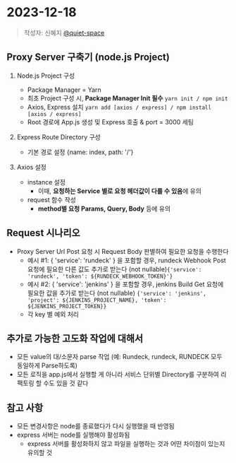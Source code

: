 # 2023-12-18
> 작성자: 신혜지 [@quiet-space](https://github.com/quiet-space)
> 

## Proxy Server 구축기 (node.js Project)

1. Node.js Project 구성
   - Package Manager = Yarn
   - 최초 Project 구성 시, **Package Manager Init 필수** `yarn init / npm init`
   - Axios, Express 설치 `yarn add [axios / express] / npm install [axios / express]`
   - Root 경로에 App.js 생성 및 Express 호출 & port = 3000 세팅


2. Express Route Directory 구성
   - 기본 경로 설정 {name: index, path: '/'}


3. Axios 설정 
   - instance 설정 
     - 이때, **요청하는 Service 별로 요청 헤더값이 다를 수 있음**에 유의 
   - request 함수 작성
     - **method별 요청 Params, Query, Body** 등에 유의

## Request 시나리오
- Proxy Server Url Post 요청 시 Request Body 판별하여 필요한 요청을 수행한다
  - 예시 #1: { 'service': 'rundeck' } 을 포함할 경우, rundeck Webhook Post 요청에 필요한 다른 값도 추가로 받는다 (not nullable)`{'service': 'rundeck', 'token': ${RUNDECK_WEBHOOK_TOKEN}'}`
  - 예시 #2: { 'service': 'jenkins' } 을 포함할 경우, jenkins Build Get 요청에 필요한 값을 추가로 받는다 (not nullable) `{'service': 'jenkins', 'project': ${JENKINS_PROJECT_NAME}, 'token': ${JENKINS_PROJECT_TOKEN}}`
  - 각 key 별 예외 처리 


## 추가로 가능한 고도화 작업에 대해서
- 모든 value의 대/소문자 parse 작업 (예: Rundeck, rundeck, RUNDECK 모두 동일하게 Parse하도록)
- 모든 로직을 app.js에서 실행할 게 아니라 서비스 단위별 Directory를 구분하여 리팩토링 할 수도 있을 것 같다

## 참고 사항
- 모든 변경사항은 node를 종료했다가 다시 실행했을 때 반영됨
- express 서버는 node를 실행해야 활성화됨
  - express 서버를 활성화하지 않고 파일을 실행하는 것과 어떤 차이점이 있는지 유의할 것 